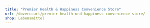```yaml
---
title: "Premier Health & Happiness Convenience Store"
url: /dovercourt/premier-health-und-happiness-convenience-store/
shop: Lebensmittel
---
```

